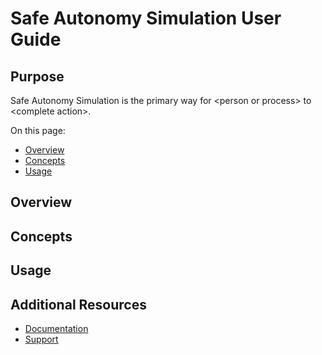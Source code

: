# Safe Autonomy Simulation User Guide

## Purpose

<!--This section should begin with a purpose statement that clearly defines the intended user and their purpose for using the ACT3 project or product. The purpose statement should be as clear and succinct as possible.-->

Safe Autonomy Simulation is the primary way for \<person or process> to \<complete action>.

<!--Example of a well written Purpose statement:
Project Tool is the primary way for ACT3 developers to generate new projects and update existing projects by adopting ACT3's best practices. Project Tool is also the primary way for ACT3 developers to begin using the ACT3 pipeline.-->

<!-- If applicable, include this sentence: All (related products or processes) use (product/process/feature), so to (summary of related actions) it is crucial/important/necessary to understand (this product/process/feature name). -->

On this page:

<!-- Provide a Table of Contents to help users jump directly to a desired section -->
- [Overview](#overview)
- [Concepts](#concepts)
- [Usage](#usage)

## Overview

<!-- This section should provide a high level overview that helps the user construct a mental model of what the project/product is and how it works. The goal of this section is to prepare the reader for understanding the concepts defined and described in the section below. Diagrams and flow charts can be integrated here when appropriate.  -->

## Concepts

<!-- The Concepts section helps readers learn about the parts of the ACT3 project/product and the abstractions ACT3 uses to represent key concepts. 

This section of the User Guide should help readers obtain a deeper understanding of how this particular project/product leverages key concepts to accomplish the user's end-goal(s).

Related concepts from other projects or products may need to be included in this section to help the user develop a mental model of this project/product.-->

## Usage

<!-- This section should be used to build on the key concepts described above and help the user understand how to practically apply the concepts to accomplish their objective(s). Refrain, if possible, from getting into specific commands or detailed discussion of functionality. Those items should be documented separately and linked from the Documentation section of the README file  -->

## Additional Resources

- [Documentation](../README.md#documentation)
- [Support](../README.md#support)
